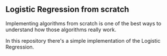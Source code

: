 ## Logistic Regression from scratch

Implementing algorithms from scratch is one of the best ways to understand how those algorithms really work.

In this repository there's a simple implementation of the Logistic Regression.
